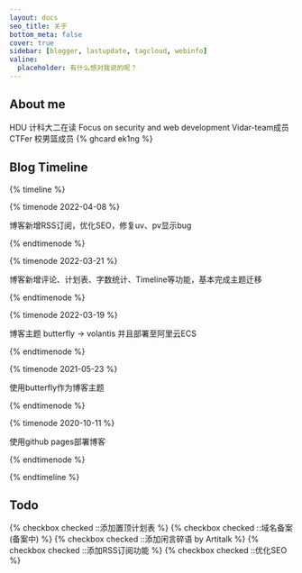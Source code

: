 ```yaml
---
layout: docs
seo_title: 关于
bottom_meta: false
cover: true
sidebar: [blogger, lastupdate, tagcloud, webinfo]
valine:
  placeholder: 有什么想对我说的呢？
---
```

## About me
HDU 计科大二在读 
Focus on security and web development
Vidar-team成员 CTFer
校男篮成员
{% ghcard ek1ng %}

## Blog Timeline

{% timeline %}

{% timenode 2022-04-08 %}

博客新增RSS订阅，优化SEO，修复uv、pv显示bug

{% endtimenode %}

{% timenode 2022-03-21 %}

博客新增评论、计划表、字数统计、Timeline等功能，基本完成主题迁移

{% endtimenode %}

{% timenode 2022-03-19 %}

博客主题 butterfly -> volantis 并且部署至阿里云ECS

{% endtimenode %}

{% timenode 2021-05-23 %}

使用butterfly作为博客主题

{% endtimenode %}

{% timenode 2020-10-11 %}

使用github pages部署博客

{% endtimenode %}

{% endtimeline %}

## Todo
{% checkbox checked ::添加置顶计划表 %}
{% checkbox checked ::域名备案(备案中) %}
{% checkbox checked ::添加闲言碎语 by Artitalk %}
{% checkbox checked ::添加RSS订阅功能 %}
{% checkbox checked ::优化SEO %}






